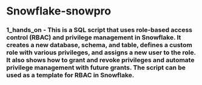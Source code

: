 # Snowflake-snowpro
### 1_hands_on - This is a SQL script that uses role-based access control (RBAC) and privilege management in Snowflake. It creates a new database, schema, and table, defines a custom role with various privileges, and assigns a new user to the role. It also shows how to grant and revoke privileges and automate privilege management with future grants. The script can be used as a template for RBAC in Snowflake.
